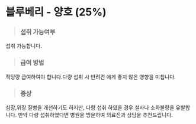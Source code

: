 # 블루베리 - 양호 (25%)

> ### 섭취 가능여부
섭취 가능합니다.

> ### 급여 방법
적당량 급여하여야 합니다.다량 섭취 시 반려견
에게 좋지 않은 영향을 미칩니다.

> ### 증상
심장,위장 질병을 개선하기도 하지만, 다량 섭취
하였을 경우 설사나 소화불량을 유발합니다.
만약 다량 섭취하였다면 병원을 방문하여 의료진과
상담을 추천드립니다. 
